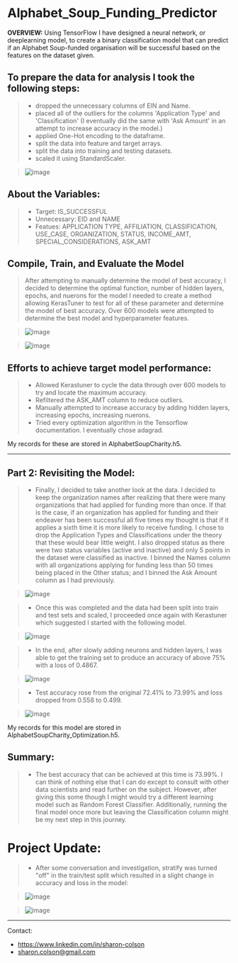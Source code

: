 # Alphabet_Soup_Funding_Predictor

**OVERVIEW:** Using TensorFlow I have designed a neural network, or deeplearning model, to create a binary classification model that can predict if an Alphabet Soup-funded organisation will be successful based on the features on the dataset given. 


## To prepare the data for analysis I took the following steps:
> * dropped the unnecessary columns of EIN and Name.
> * placed all of the outliers for the columns 'Application Type' and 'Classification' (I eventually did the same with 'Ask Amount' in an attempt to increase accuracy in the model.)
> * applied One-Hot encoding to the dataframe. 
> * split the data into feature and target arrays.
> * split the data into training and testing datasets. 
> * scaled it using StandardScaler.

> ![image](https://user-images.githubusercontent.com/83737584/141922308-c8432d4a-48f1-420b-aa67-79c6ac5c6553.png)

## About the Variables:
> * Target: IS_SUCCESSFUL
> * Unnecessary: EID and NAME
> * Featues: APPLICATION TYPE, AFFILIATION, CLASSIFICATION, USE_CASE, ORGANIZATION, STATUS, INCOME_AMT, SPECIAL_CONSIDERATIONS, ASK_AMT

## Compile, Train, and Evaluate the Model
> After attempting to manually determine the model of best accuracy, I decided to determine the optimal function, number of hidden layers, epochs, and nuerons for the model I needed to create a method allowing KerasTuner to test for all of these parameter and determine the model of best accuracy. Over 600 models were attempted to determine the best model and hyperparameter features.

> ![image](https://user-images.githubusercontent.com/83737584/141923041-9959c7d5-0e2e-46fa-a6e9-d4e70dc1cbe3.png)

> ![image](https://user-images.githubusercontent.com/83737584/141923280-bf658fc5-fe8e-4858-8555-b3cbc2a9dad8.png)

## Efforts to achieve target model performance:
> * Allowed Kerastuner to cycle the data through over 600 models to try and locate the maximum accuracy.
> * Refiltered the ASK_AMT column to reduce outliers.
> * Manually attempted to increase accuracy by adding hidden layers, increasing epochs, increasing nuerons.
> * Tried every optimization algorithm in the Tensorflow documentation. I eventually chose adagrad. 

My records for these are stored in AlphabetSoupCharity.h5.

<hr>

## Part 2: Revisiting the Model:

> * Finally, I decided to take another look at the data. I decided to keep the organization names after realizing that there were many organizations that had applied for funding more than once. If that is the case, if an organization has applied for funding and their endeaver has been successful all five times my thought is that if it applies a sixth time it is more likely to receive funding. I chose to drop the Application Types and Classifications under the theory that these would bear little weight. I also dropped status as there were two status variables (active and inactive) and only 5 points in the dataset were classified as inactive. I binned the Names column with all organizations applying for funding less than 50 times being placed in the Other status; and I binned the Ask Amount column as I had previously. 

> ![image](https://user-images.githubusercontent.com/83737584/142071349-a0bb4169-52c3-49a1-9473-4e8629abbc10.png)

> * Once this was completed and the data had been split into train and test sets and scaled, I proceeded once again with Kerastuner which suggested I started with the following model.

> ![image](https://user-images.githubusercontent.com/83737584/142071570-b54112dd-918b-43b3-8609-01f3be2df2f1.png)


> * In the end, after slowly adding neurons and hidden layers, I was able to get the training set to produce an accuracy of above 75% with a loss of 0.4867. 

> ![image](https://user-images.githubusercontent.com/83737584/142071932-3f5e1439-a1e1-44cb-805a-8a7f7dc74017.png)

> * Test accuracy rose from the original 72.41% to 73.99% and loss dropped from 0.558 to 0.499. 

> ![image](https://user-images.githubusercontent.com/83737584/142072183-8472036f-0e44-4dcb-b6e5-a5a5dd090509.png)

My records for this model are stored in AlphabetSoupCharity_Optimization.h5.

## Summary:
> * The best accuracy that can be achieved at this time is 73.99%. I can think of nothing else that I can do except to consult with other data scientists and read further on the subject.  However, after giving this some though I might would try a different learning model such as Random Forest Classifier. Additionally, running the final model once more but leaving the Classification column might be my next step in this journey. 

# Project Update:

> * After some conversation and investigation, stratify was turned "off" in the train/test split which resulted in a slight change in accuracy and loss in the model:

> ![image](https://user-images.githubusercontent.com/83737584/142083467-d53cbe62-4dc8-4a8f-9b8b-bb01ef13b026.png)

> ![image](https://user-images.githubusercontent.com/83737584/142083516-fce21c90-883d-4cb6-8271-3eba5a5215b6.png)


<hr>
Contact:

* https://www.linkedin.com/in/sharon-colson
* sharon.colson@gmail.com
